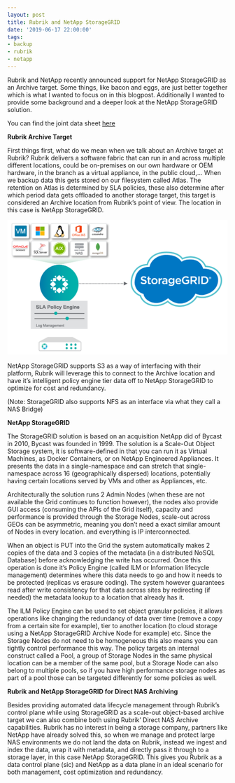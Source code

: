 ```yaml
---
layout: post
title: Rubrik and NetApp StorageGRID
date: '2019-06-17 22:00:00'
tags:
- backup
- rubrik
- netapp
---
```


Rubrik and NetApp recently announced support for NetApp StorageGRID as an Archive target. Some things, like bacon and eggs, are just better together which is what I wanted to focus on in this blogpost. Additionally I wanted to provide some background and a deeper look at the NetApp StorageGRID solution.

You can find the joint data sheet [here](https://www.netapp.com/us/media/sb-3990.pdf)

**Rubrik Archive Target**

First things first, what do we mean when we talk about an Archive target at Rubrik? Rubrik delivers a software fabric that can run in and across multiple different locations, could be on-premises on our own hardware or OEM hardware, in the branch as a virtual appliance, in the public cloud,… When we backup data this gets stored on our filesystem called Atlas. The retention on Atlas is determined by SLA policies, these also determine after which period data gets offloaded to another storage target, this target is considered an Archive location from Rubrik’s point of view. The location in this case is NetApp StorageGRID.

<img src="/assets/img/rubrikstoragegrid.png">

NetApp StorageGRID supports S3 as a way of interfacing with their platform, Rubrik will leverage this to connect to the Archive location and have it’s intelligent policy engine tier data off to NetApp StorageGRID to optimize for cost and redundancy.

(Note: StorageGRID also supports NFS as an interface via what they call a NAS Bridge)

**NetApp StorageGRID**

The StorageGRID solution is based on an acquisition NetApp did of Bycast in 2010, Bycast was founded in 1999. The solution is a Scale-Out Object Storage system, it is software-defined in that you can run it as Virtual Machines, as Docker Containers, or on NetApp Engineered Appliances. It presents the data in a single-namespace and can stretch that single-namespace across 16 (geographically dispersed) locations, potentially having certain locations served by VMs and other as Appliances, etc.

Architecturally the solution runs 2 Admin Nodes (when these are not available the Grid continues to function however), the nodes also provide GUI access (consuming the APIs of the Grid itself), capacity and performance is provided through the Storage Nodes, scale-out across GEOs can be asymmetric, meaning you don’t need a exact similar amount of Nodes in every location. and everything is IP interconnected.

When an object is PUT into the Grid the system automatically makes 2 copies of the data and 3 copies of the metadata (in a distributed NoSQL Database) before acknowledging the write has occurred. Once this operation is done it’s Policy Engine (called ILM or Information lifecycle management) determines where this data needs to go and how it needs to be protected (replicas vs erasure coding). The system however guarantees read after write consistency for that data across sites by redirecting (if needed) the metadata lookup to a location that already has it.

The ILM Policy Engine can be used to set object granular policies, it allows operations like changing the redundancy of data over time (remove a copy from a certain site for example), tier to another location (to cloud storage using a NetApp StorageGRID Archive Node for example) etc. Since the Storage Nodes do not need to be homogeneous this also means you can tightly control performance this way. The policy targets an internal construct called a Pool, a group of Storage Nodes in the same physical location can be a member of the same pool, but a Storage Node can also belong to multiple pools, so if you have high performance storage nodes as part of a pool those can be targeted differently for some policies as well.

**Rubrik and NetApp StorageGRID for Direct NAS Archiving**

Besides providing automated data lifecycle management through Rubrik’s control plane while using StorageGRID as a scale-out object-based archive target we can also combine both using Rubrik’ Direct NAS Archive capabilities. Rubrik has no interest in being a storage company, partners like NetApp have already solved this, so when we manage and protect large NAS environments we do not land the data on Rubrik, instead we ingest and index the data, wrap it with metadata, and directly pass it through to a storage layer, in this case NetApp StorageGRID. This gives you Rubrik as a data control plane (sic) and NetApp as a data plane in an ideal scenario for both management, cost optimization and redundancy.

